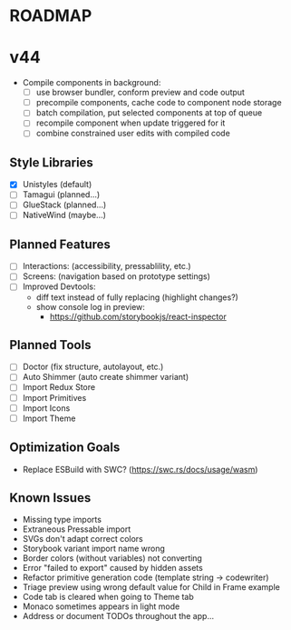 # ROADMAP

# v44
- Compile components in background:
  - [ ] use browser bundler, conform preview and code output
  - [ ] precompile components, cache code to component node storage
  - [ ] batch compilation, put selected components at top of queue
  - [ ] recompile component when update triggered for it
  - [ ] combine constrained user edits with compiled code

## Style Libraries
- [x] Unistyles (default)
- [ ] Tamagui (planned...)
- [ ] GlueStack (planned...)
- [ ] NativeWind (maybe...)

## Planned Features
- [ ] Interactions: (accessibility, pressablility, etc.)
- [ ] Screens: (navigation based on prototype settings)
- [ ] Improved Devtools:
  - diff text instead of fully replacing (highlight changes?)
  - show console log in preview:
    - https://github.com/storybookjs/react-inspector

## Planned Tools
- [ ] Doctor (fix structure, autolayout, etc.)
- [ ] Auto Shimmer (auto create shimmer variant)
- [ ] Import Redux Store
- [ ] Import Primitives
- [ ] Import Icons
- [ ] Import Theme

## Optimization Goals
- Replace ESBuild with SWC? (https://swc.rs/docs/usage/wasm)

## Known Issues
- Missing type imports
- Extraneous Pressable import
- SVGs don't adapt correct colors
- Storybook variant import name wrong
- Border colors (without variables) not converting
- Error "failed to export" caused by hidden assets
- Refactor primitive generation code (template string -> codewriter)
- Triage preview using wrong default value for Child in Frame example
- Code tab is cleared when going to Theme tab
- Monaco sometimes appears in light mode
- Address or document TODOs throughout the app...
